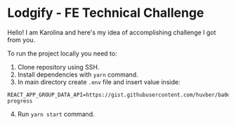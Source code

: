 # Lodgify - FE Technical Challenge

Hello!
I am Karolina and here's my idea of accomplishing challenge I got from you.

To run the project locally you need to:
1. Clone repository using SSH.
2. Install dependencies with `yarn` command.
3. In main directory create `.env` file and insert value inside:
```
REACT_APP_GROUP_DATA_API=https://gist.githubusercontent.com/huvber/ba0d534f68e34f1be86d7fe7eff92c96/raw/98a91477905ea518222a6d88dd8b475328a632d3/mock-progress
```
4. Run `yarn start` command.